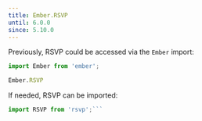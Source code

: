 ```yaml
---
title: Ember.RSVP
until: 6.0.0
since: 5.10.0
---
```



Previously, RSVP could be accessed via the `Ember` import:
```js
import Ember from 'ember';

Ember.RSVP

```

 If needed, RSVP can be imported:
```js
import RSVP from 'rsvp';```
